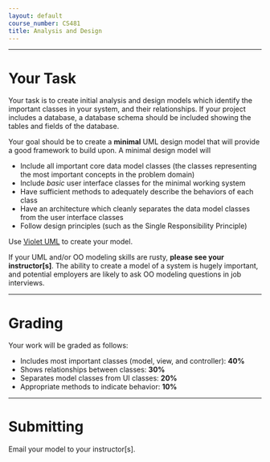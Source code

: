 ```yaml
---
layout: default
course_number: CS481
title: Analysis and Design
---
```


--- --- --- --- --- --- --- --- --- --- --- --- --- --- --- --- --- --- --- --- --- --- --- ---



# Your Task


Your task is to create initial analysis and design models which identify the important classes in your system, and their relationships. If your project includes a database, a database schema should be included showing the tables and fields of the database.

Your goal should be to create a **minimal** UML design model that will provide a good framework to build upon. A minimal design model will

- Include all important core data model classes (the classes representing the most important concepts in the problem domain)
- Include *basic* user interface classes for the minimal working system
- Have sufficient methods to adequately describe the behaviors of each class
- Have an architecture which cleanly separates the data model classes from the user interface classes
- Follow design principles (such as the Single Responsibility Principle)

Use [Violet UML](http://alexdp.free.fr/violetumleditor/page.php) to create your model.

If your UML and/or OO modeling skills are rusty, **please see your instructor[s]**.  The ability to create a model of a system is hugely important, and potential employers are likely to ask OO modeling questions in job interviews.

--- --- --- --- --- --- --- --- --- --- --- --- --- --- --- --- --- --- --- --- --- --- --- ---



# Grading


Your work will be graded as follows:

- Includes most important classes (model, view, and controller): **40%**
- Shows relationships between classes: **30%**
- Separates model classes from UI classes: **20%**
- Appropriate methods to indicate behavior: **10%**

--- --- --- --- --- --- --- --- --- --- --- --- --- --- --- --- --- --- --- --- --- --- --- ---



# Submitting

Email your model to your instructor[s].
